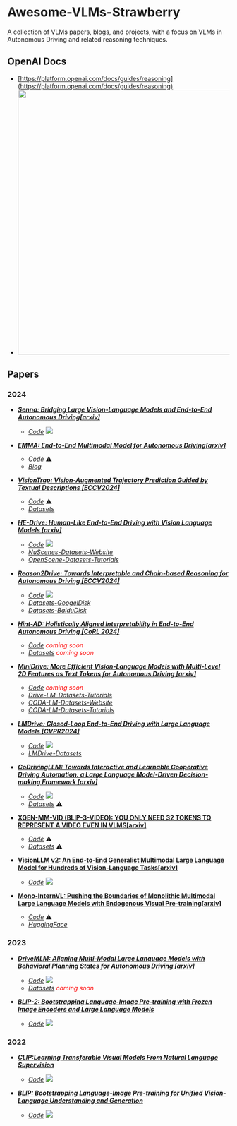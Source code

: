 # Awesome-VLMs-Strawberry
A collection of VLMs papers, blogs, and projects, with a focus on VLMs in Autonomous Driving and related reasoning techniques.

## OpenAI Docs
- [https://platform.openai.com/docs/guides/reasoning](https://platform.openai.com/docs/guides/reasoning)
- <img src="https://github.com/user-attachments/assets/b165cb20-9202-4951-8783-6b2f7e0d6071" width="600px">

## Papers

### 2024

- [***Senna: Bridging Large Vision-Language Models and End-to-End Autonomous Driving[arxiv]***](https://github.com/hustvl/Senna)
    - [*Code*](https://github.com/hustvl/Senna) <img src="https://img.shields.io/github/stars/hustvl/Senna.svg"/>

- [***EMMA: End-to-End Multimodal Model for Autonomous Driving[arxiv]***](https://storage.googleapis.com/waymo-uploads/files/research/EMMA-paper.pdf)
    - [*Code*]() ⚠️  
    - [*Blog*](https://waymo.com/blog/2024/10/introducing-emma/)

- [***VisionTrap: Vision-Augmented Trajectory Prediction Guided by Textual Descriptions [ECCV2024]***](https://arxiv.org/abs/2407.12345)  
    - [*Code*]() ⚠️  
    - [*Datasets*](https://drive.google.com/file/d/1v_M_OuLnDzRo2uXyOrDfHNHbtoIcR3RA/edit)

- [***HE-Drive: Human-Like End-to-End Driving with Vision Language Models [arxiv]***](https://arxiv.org/abs/2410.05051)
    - [*Code*](https://github.com/jmwang0117/HE-Drive) <img src="https://img.shields.io/github/stars/jmwang0117/HE-Drive.svg"/>
    - [*NuScenes-Datasets-Website*](https://www.nuscenes.org/nuscenes)
    - [*OpenScene-Datasets-Tutorials*](https://github.com/OpenDriveLab/OpenScene)

- [***Reason2Drive: Towards Interpretable and Chain-based Reasoning for Autonomous Driving [ECCV2024]***](https://arxiv.org/abs/2312.03661)
    - [*Code*](https://github.com/fudan-zvg/reason2drive) <img src="https://img.shields.io/github/stars/fudan-zvg/reason2drive.svg"/>
    - [*Datasets-GoogelDisk*](https://drive.google.com/file/d/16IInbGqEzg4UcNhTlxVA9tS6tOTi4wet/view?usp=sharing)
    - [*Datasets-BaiduDisk*](https://pan.baidu.com/s/1tzAuaB42RkguYM863zo6Jw?pwd=6g94)
    
- [***Hint-AD: Holistically Aligned Interpretability in End-to-End Autonomous Driving [CoRL 2024]***](https://arxiv.org/pdf/2409.06702)
    - [*Code*](https://air-discover.github.io/Hint-AD/) <span style="color: red;">*coming soon*</span>
    - [*Datasets*](https://air-discover.github.io/Hint-AD/) <span style="color: red;">*coming soon*</span>

- [***MiniDrive: More Efficient Vision-Language Models with Multi-Level 2D Features as Text Tokens for Autonomous Driving [arxiv]***](https://arxiv.org/pdf/2409.07267)
    - [*Code*](https://github.com/EMZucas/minidrive) <span style="color: red;">*coming soon*</span>
    - [*Drive-LM-Datasets-Tutorials*](https://github.com/OpenDriveLab/DriveLM/tree/main/challenge)   
    - [*CODA-LM-Datasets-Website*](https://coda-dataset.github.io/coda-lm/)  
    - [*CODA-LM-Datasets-Tutorials*](https://github.com/DLUT-LYZ/CODA-LM)  

- [***LMDrive: Closed-Loop End-to-End Driving with Large Language Models [CVPR2024]***](https://arxiv.org/abs/2312.07488)
    - [*Code*](https://github.com/opendilab/LMDrive) <img src="https://img.shields.io/github/stars/opendilab/LMDrive.svg"/>
    - [*LMDrive-Datasets*](https://openxlab.org.cn/datasets/deepcs233/LMDrive)

- [***CoDrivingLLM: Towards Interactive and Learnable Cooperative Driving Automation: a Large Language Model-Driven Decision-making Framework [arxiv]***](https://arxiv.org/pdf/2409.12812)  
    - [*Code*](https://github.com/FanGShiYuu/CoDrivingLLM) <img src="https://img.shields.io/github/stars/FanGShiYuu/CoDrivingLLM.svg"/>
    - [*Datasets*]() ⚠️

- [**XGEN-MM-VID (BLIP-3-VIDEO): YOU ONLY NEED 32 TOKENS TO REPRESENT A VIDEO EVEN IN VLMS[arxiv]**](https://arxiv.org/abs/2410.16267)
    - [*Code*]() ⚠️
    - [*Datasets*]() ⚠️

- [**VisionLLM v2: An End-to-End Generalist Multimodal Large Language Model for Hundreds of Vision-Language Tasks[arxiv]**](https://arxiv.org/abs/2406.08394)  
    - [*Code*](https://github.com/OpenGVLab/VisionLLM/tree/main/VisionLLMv2) <img src="https://img.shields.io/github/stars/OpenGVLab/VisionLLM.svg"/>

- [**Mono-InternVL: Pushing the Boundaries of Monolithic Multimodal Large Language Models with Endogenous Visual Pre-training[arxiv]**](https://arxiv.org/abs/2410.08202)  
    - [*Code*]() ⚠️
    - [*HuggingFace*](https://huggingface.co/OpenGVLab/Mono-InternVL-2B)

### 2023

- [***DriveMLM: Aligning Multi-Modal Large Language Models with Behavioral Planning States for Autonomous Driving [arxiv]***](https://arxiv.org/pdf/2409.12812)
    - [*Code*](https://github.com/OpenGVLab/DriveMLM) <img src="https://img.shields.io/github/stars/OpenGVLab/DriveMLM.svg"/>
    - [*Datasets*](https://github.com/OpenGVLab/DriveMLM) <span style="color: red;">*coming soon*</span>

- [***BLIP-2: Bootstrapping Language-Image Pre-training with Frozen Image Encoders and Large Language Models***](https://arxiv.org/abs/2301.12597)
    -  [*Code*](https://github.com/salesforce/LAVIS/tree/main/projects/blip2) <img src="https://img.shields.io/github/stars/salesforce/LAVIS.svg"/>

### 2022

- [***CLIP:Learning Transferable Visual Models From Natural Language Supervision***](https://arxiv.org/pdf/2103.00020)
    - [*Code*](https://github.com/openai/CLIP) <img src="https://img.shields.io/github/stars/openai/CLIP.svg"/>

- [***BLIP: Bootstrapping Language-Image Pre-training for Unified Vision-Language Understanding and Generation***](https://arxiv.org/pdf/2201.12086)
    -  [*Code*](https://github.com/salesforce/BLIP) <img src="https://img.shields.io/github/stars/salesforce/BLIP.svg"/>